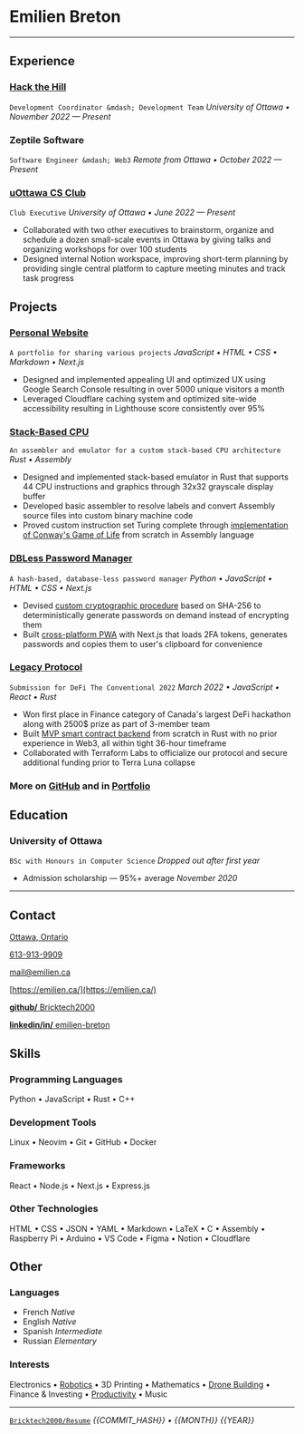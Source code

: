 # Emilien **Breton**

---

<? https://www.engineering.cornell.edu/sites/default/files/users/user240/Action%20Words%20for%20ENG%20(website).pdf ?>

## Experience

### [Hack the Hill](http://hackthehill.com/)

<? according to Code, Coffee & Cram collab on 2022-10-30 ?>

<? infrastructure role was removed around 2023-01-24 ?>

<?
- Collaborated with design, development and community teams to fix various issues on [hackathon website](https://hackthehill.com/) and keep it up to date with event information
- Worked with infrastructure and sponsorship teams to set up and maintain sponsorship payment portal powered by Stripe and React.js
- worked on website to fix issues
- worked on sponsorship portal with stripe
- worked on display system with firebase
- created CONTRIBUTING.md on .github repo for conventions. helped set up branch protection. figured out what merge strategy would be best
- fixed missing DNS CNAME record on cloudflare
- deployed hacker tracker on Vercel
- brainstormed backend workshop ideas to land on discord bot workshop
- worked on database schema for hacker tracker, implementing `hackers/hacker?id` endpoint
- learned basics of SQL to build queries for hacker tracker
?>

`Development Coordinator &mdash; Development Team` _University of Ottawa&nbsp;&bull; November 2022 &mdash; Present_

### Zeptile Software

<? according to Discord conversations ?>

<?
- Currently working on a small-scale project for a client and getting up to speed with various technologies such as Web3 programming in Solidity, testing using Chai and Hardhat and keeping track of tasks using GitHub Projects.
?>

`Software Engineer &mdash; Web3` _Remote from Ottawa&nbsp;&bull; October 2022 &mdash; Present_

### [uOttawa CS Club](https://uocsclub.ca/)

<? May 29 2022 20:57 according to CS Discord Jedi ?>

<?
- got Manaal involved to take care of social media and photography
- updated outdated information on website
- ported logo from raster to vector
- refreshed Discord server with clearer roles and introduction
?>

`Club Executive` _University of Ottawa&nbsp;&bull; June 2022 &mdash; Present_

- Collaborated with two other executives to brainstorm, organize and schedule a dozen small-scale events in Ottawa by giving talks and organizing workshops for over 100 students <? (generous cumulative estimation) ?>
- Designed internal Notion workspace, improving short-term planning by providing single central platform to capture meeting minutes and track task progress

<?
### Group Chat Moderator

`Course-specific Discord server creator, owner and moderator` _University of Ottawa_

161 (ITI1121 A, 2022-04-11) + 424 (ITI1100 A/B, 2022-04-11) + 111 (MAT1320, 2022-12-22) = 696
222 (SEG2105, 2022-10-30) + 230 (CSI2110, 2022-12-22) + 179 (CEG2136, 2022-12-22) = 631
696 + 631 = 1327 in total

- Built and promoted six Discord servers allowing total of over 1000 students to communicate with their peers and share course resources easily
- Improved moderation experience by creating [Discord bot](https://github.com/Bricktech2000/Turing-Complete-Mentions) to address groups of students based on specific criteria, extending flexibility of Discord mentions
?>

## Projects

### [Personal Website](https://emilien.ca/)

`A portfolio for sharing various projects`
_JavaScript&nbsp;&bull; HTML&nbsp;&bull; CSS&nbsp;&bull; Markdown&nbsp;&bull; Next.js_

- Designed and implemented appealing UI and optimized UX using Google Search Console resulting in over 5000 unique visitors a month
- Leveraged Cloudflare caching system and optimized site-wide accessibility resulting in Lighthouse score consistently over 95%

<?
### AI Image Compressor

`A neural network that learns to compress specific categories of images` _Python&nbsp;&bull; Tensorflow&nbsp;&bull; Keras_

- Implemented web scraper and image preprocessor optimized with numpy to generate millions of training samples in less than 5 minutes
- Created and implemented custom algorithm within autoencoder structure to allow for variable compression ratio with no overhead
- Supervised training process and tweaked settings leading to results of superior quality than JPEG compression when in favorable circumstances
?>

<?
### IB Personal Project

`Design and build of a racing drone` _May 2020 &mdash; February 2021_

- Strategically put in place a dozen deadlines for the year-long project allowing for submission of [final report](https://docs.google.com/document/d/1IacnKTF84T8h3rhnu_9Y1yqm5nK6_kY3pc5PWw-RIvo/edit?usp=sharing) several days early
- Designed project roadmap based on thorough understanding of possible complications resulting in only one major setback caused by defective parts
?>

### [Stack-Based CPU](https://github.com/Bricktech2000/Stack-Based-CPU)

`An assembler and emulator for a custom stack-based CPU architecture`
_Rust&nbsp;&bull; Assembly_

- Designed and implemented stack-based emulator in Rust that supports 44 CPU instructions and graphics through 32x32 grayscale display buffer
- Developed basic assembler to resolve labels and convert Assembly source files into custom binary machine code
- Proved custom instruction set Turing complete through [implementation of Conway's Game of Life](https://github.com/Bricktech2000/Stack-Based-CPU/blob/master/src/tests/test15.asm) from scratch in Assembly language

### [DBLess Password Manager](https://dbless.emilien.ca/)

`A hash-based, database-less password manager`
_Python&nbsp;&bull; JavaScript&nbsp;&bull; HTML&nbsp;&bull; CSS&nbsp;&bull; Next.js_

- Devised [custom cryptographic procedure](https://github.com/Bricktech2000/DBLess-Password-Manager/blob/master/web/lib/generatePassword.js) based on SHA-256 to deterministically generate passwords on demand instead of encrypting them
- Built [cross-platform PWA](https://dbless.emilien.ca/) with Next.js that loads 2FA tokens, generates passwords and copies them to user's clipboard for convenience

### [Legacy Protocol](https://devpost.com/software/legacy-protocol)

<? March 18th 2022 &mdash; March 20th 2022 ?>

`Submission for DeFi The Conventional 2022`
_March 2022&nbsp;&bull; JavaScript&nbsp;&bull; React&nbsp;&bull; Rust_

- Won first place in Finance category of Canada's largest DeFi hackathon along with 2500&dollar; prize as part of 3-member team
- Built [MVP smart contract backend](https://github.com/Bricktech2000/crypto_will) from scratch in Rust with no prior experience in Web3, all within tight 36-hour timeframe
- Collaborated with Terraform Labs to officialize our protocol and secure additional funding prior to Terra Luna collapse

### More on [GitHub](https://github.com/Bricktech2000) and in [Portfolio](https://emilien.ca/)

## Education

### University of Ottawa

`BSc with Honours in Computer Science` _Dropped out after first year_

- Admission scholarship &mdash; 95%+ average _November 2020_

<?
### Polyvalente Saint-Francois

`IB Middle Years Programme, Secondary School Diploma` _September 2016 &mdash; June 2021_
?>

---

## Contact

[Ottawa, Ontario](https://google.com/maps/place/Ottawa,+ON)

<?          WARNING          ?>
<? don't spam call me thanks ?>
<?        END WARNING        ?>

[613-913-9909](tel:+1-613-913-9909)

[mail@emilien.ca](mailto:mail@emilien.ca)

[https://emilien.ca/](https://emilien.ca/)

[**github/** Bricktech2000](https://github.com/Bricktech2000)

[**linkedin/in/** emilien-breton](https://www.linkedin.com/in/emilien-breton/)

## Skills

### Programming Languages

Python&nbsp;&bull; JavaScript&nbsp;&bull; Rust&nbsp;&bull; C++

### Development Tools

Linux&nbsp;&bull; Neovim&nbsp;&bull; Git&nbsp;&bull; GitHub&nbsp;&bull; Docker

### Frameworks

React&nbsp;&bull; Node.js&nbsp;&bull; Next.js&nbsp;&bull; Express.js

### Other Technologies

HTML&nbsp;&bull; CSS&nbsp;&bull; JSON&nbsp;&bull; YAML&nbsp;&bull; Markdown&nbsp;&bull; LaTeX&nbsp;&bull; C&nbsp;&bull; Assembly&nbsp;&bull; Raspberry Pi&nbsp;&bull; Arduino&nbsp;&bull; VS Code&nbsp;&bull; Figma&nbsp;&bull; Notion&nbsp;&bull; Cloudflare

## Other

### Languages

<? https://csb.uncw.edu/cen/docs/determining%20language%20proficiency.pdf ?>
<? https://corporatefinanceinstitute.com/resources/careers/resume/language-proficiency-levels/ ?>

- French _Native_
- English _Native_
- Spanish _Intermediate_
- Russian _Elementary_

### Interests

Electronics&nbsp;&bull; [Robotics](https://emilien.ca/Spider-Robot/)&nbsp;&bull; 3D Printing&nbsp;&bull; Mathematics&nbsp;&bull; [Drone Building](https://emilien.ca/FPV-Racing-Drone/)&nbsp;&bull; Finance & Investing&nbsp;&bull; [Productivity](https://notes.emilien.ca/productivity/)&nbsp;&bull; Music

---

[`Bricktech2000/Resume`](https://github.com/Bricktech2000/Resume/) _{{COMMIT_HASH}}&nbsp;&bull; {{MONTH}} {{YEAR}}_

